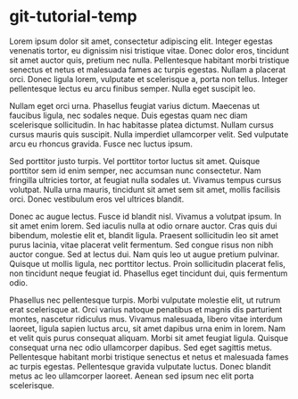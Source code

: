 # git-tutorial-temp

Lorem ipsum dolor sit amet, consectetur adipiscing elit. Integer egestas venenatis tortor, eu
dignissim nisi tristique vitae. Donec dolor eros, tincidunt sit amet auctor quis, pretium nec
nulla. Pellentesque habitant morbi tristique senectus et netus et malesuada fames ac turpis
egestas. Nullam a placerat orci. Donec ligula lorem, vulputate et scelerisque a, porta non tellus.
Integer pellentesque lectus eu arcu finibus semper. Nulla eget suscipit leo.

Nullam eget orci urna. Phasellus feugiat varius dictum. Maecenas ut faucibus ligula, nec
sodales neque. Duis egestas quam nec diam scelerisque sollicitudin. In hac habitasse platea
dictumst. Nullam cursus cursus mauris quis suscipit. Nulla imperdiet ullamcorper velit. Sed
vulputate arcu eu rhoncus gravida. Fusce nec luctus ipsum.

Sed porttitor justo turpis. Vel porttitor tortor luctus sit amet. Quisque porttitor sem id enim
semper, nec accumsan nunc consectetur. Nam fringilla ultricies tortor, at feugiat nulla sodales
ut. Vivamus tempus cursus volutpat. Nulla urna mauris, tincidunt sit amet sem sit amet, mollis
facilisis orci. Donec vestibulum eros vel ultrices blandit.

Donec ac augue lectus. Fusce id blandit nisl. Vivamus a volutpat ipsum. In sit amet enim lorem.
Sed iaculis nulla at odio ornare auctor. Cras quis dui bibendum, molestie elit et, blandit ligula.
Praesent sollicitudin leo sit amet purus lacinia, vitae placerat velit fermentum. Sed congue risus non nibh auctor
congue. Sed at lectus dui. Nam quis leo ut augue pretium pulvinar. Quisque ut mollis ligula, nec porttitor lectus.
Proin sollicitudin placerat felis, non tincidunt neque feugiat id. Phasellus eget tincidunt dui, quis fermentum odio.

Phasellus nec pellentesque turpis. Morbi vulputate molestie elit, ut rutrum erat scelerisque at.
Orci varius natoque penatibus et magnis dis parturient montes, nascetur ridiculus mus. Vivamus malesuada,
libero vitae interdum laoreet, ligula sapien luctus arcu, sit amet dapibus urna enim in lorem. Nam et velit quis
purus consequat aliquam. Morbi sit amet feugiat ligula. Quisque consequat urna nec odio ullamcorper dapibus. Sed
eget sagittis metus. Pellentesque habitant morbi tristique senectus et netus et malesuada fames ac turpis egestas.
Pellentesque gravida vulputate luctus. Donec blandit metus ac leo ullamcorper laoreet. Aenean sed ipsum nec elit porta
scelerisque.
